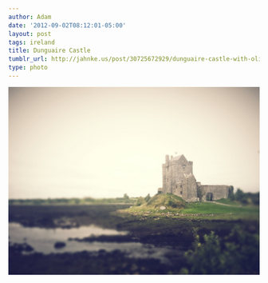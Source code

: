 ```yaml
---
author: Adam
date: '2012-09-02T08:12:01-05:00'
layout: post
tags: ireland
title: Dunguaire Castle
tumblr_url: http://jahnke.us/post/30725672929/dunguaire-castle-with-olivia-and-ben-at-dunguaire
type: photo
---
```


![](/media/tumblr_m9q8gfLLNn1qga9s2o1_1280.jpg)
